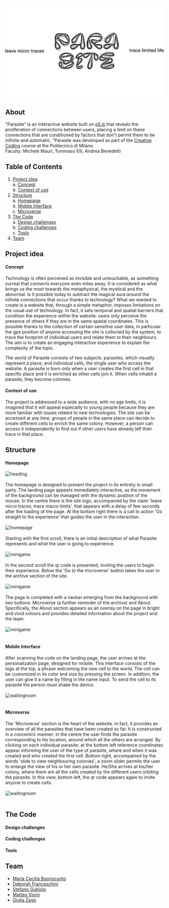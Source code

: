 ![heading](https://github.com/drawwithcode/2022-group-project-group06/blob/main/links/logo.png)

## About
"Parasite" is an interactive website built on [p5.js](https://p5js.org) that reveals the proliferation of connections between users, placing a limit on these connections that are conditioned by factors that don't permit them to be infinite and automatic.
"Parasite was developed as part of the [Creative Coding](https://drawwithcode.github.io/) course at the Politecnico di Milano.
<br>Faculty: Michele Mauri, Tommaso Elli, Andrea Benedetti

## Table of Contents
1. [Project idea](#Project-idea)<br>
a. [Concept](#concept)<br>
b. [Context of use](#context-of-use)<br>
2. [Structure](#structure)<br>
a. [Homepage](#homepage)<br>
b. [Mobile Interface](#mobile-interface)<br>
c. [Microverse](#microverse)<br>
3. [The Code](#the-code)<br>
a. [Design challenges](#design-challenges)<br>
b. [Coding challenges](#coding-challenges)<br>
c. [Tools](#tools)<br>
4. [Team](#team)<br>

## Project idea
#### Concept
Technology is often perceived as invisible and untouchable, as something surreal that connects everyone even miles away. It is considered as what brings us the most towards the metaphysical, the mystical and the abnormal. Is it possible today to subtract the magical aura around the infinite connections that occur thanks to technology?
What we wanted to create is a website that, through a simple metaphor, imposes limitations on the usual use of technology. In fact, it sets temporal and spatial barriers that condition the experience within the website: users only perceive the presence of others if they are in the same spatial coordinates. 
This is possible thanks to the collection of certain sensitive user data, in particular the gps position of anyone accessing the site is collected by the system, to trace the footprint of individual users and relate them to their neighbours. The aim is to create an engaging interactive experience to explain the complexity of the topic.

The world of Parasite consists of two subjects: parasites, which visually represent a place; and individual cells, the single user who access the website. A parasite is born only when a user creates the first cell in that specific place and it is enriched as other cells join it. When cells inhabit a parasite, they become colonies.


#### Context of use
The project is addressed to a wide audience, with no age limits; it is imagined that it will appeal especially to young people because they are more familiar with issues related to new technologies. 
The site can be accessed at any time, groups of people in the same place can decide to create different cells to enrich the same colony. However, a person can access it independently to find out if other users have already left their trace in that place.



## Structure
#### Homepage

![heading](https://github.com/drawwithcode/2022-group-project-group06/blob/main/links/Intro.gif)
<br>
<br>
The homepage is designed to present the project in its entirety in small parts. The landing page appears immediately interactive, as the movement of the background can be managed with the dynamic position of the mouse. In the centre there is the site logo, accompanied by the claim 'leave micro traces, trace macro limits', that appears with a delay of few seconds after the loading of the page. At the bottom right there is a call to action 'Go straight to the experience' that guides the user in the interaction.<br>
<br>
![homepage](https://github.com/drawwithcode/2022-group-project-group06/blob/main/links/Intro.gif)
<br>
<br>Starting with the first scroll, there is an initial description of what Parasite represents and what the user is going to experience.<br>
<br>
![minigame](https://github.com/drawwithcode/2022-group-project-group06/blob/main/links/SecondaInterfaccia.gif)
<br>
<br>
 In the second scroll the qr code is presented,  inviting the users to begin their experience. Below the 'Go to the microverse' button takes the user to the archive section of the site.<br>
<br>
![minigame](https://github.com/drawwithcode/2022-group-project-group06/blob/main/links/TerzaInterfaccia.gif)
<br>
<br>The page is completed with a navbar emerging from the background with two buttons: Microverse (a further reminder of the archive) and About. Specifically, the About section appears as an overlay on the page in bright and vivid colours and provides detailed information about the project and the team. <br>
<br>
![minigame](https://github.com/drawwithcode/2022-group-project-group06/blob/main/links/About.gif)
<br>
<br>
#### Mobile Interface
After scanning the code on the landing page, the user arrives at the personalization page, designed for mobile. This interface consists of the logo at the top, a phrase welcoming the new cell to the world. The cell can be customized in its color and size by pressing the screen. In addition, the user can give it a name by filling in the name input. To send the cell to its parasite the person must shake the device.<br>
<br>
![waitingroom](https://github.com/drawwithcode/2022-group-project-group06/blob/main/links/Mobile.gif)
<br>
<br>
#### Microverse
The 'Microverse' section is the heart of the website. In fact, it provides an overview of all the parasites that have been created so far. It is constructed in a concentric manner: in the centre the user finds the parasite corresponding to his location, around which all the others are arranged. By clicking on each individual parasite, at the bottom left reference coordinates appear informing the user of the type of parasite, where and when it was created and who created the first cell.
Bottom right, accompained by the words 'slide to view neighbouring colonies', a zoom slider permits the user to enlarge the view of his or her own parasite. He/She arrives at his/her colony, where there are all the cells created by the different users orbiting the parasite. In this view, bottom left, the qr code appears again to invite anyone to create cells.<br>
<br>
![waitingroom](links/tablecloth.gif)
<br>
<br>


## The Code


#### Design challenges

#### Coding challenges



#### Tools


## Team
* [Maria Cecilia Buonocunto](mailto:)  
* [Deborah Franceschini](mailto:dfranceschini18@gmail.com)
* [Stefano Gubiolo](mailto:stefano.gubiolo@gmail.com)  
* [Matteo Visini](mailto:matteo.visini.99@gmail.com)
* [Giulia Zago](mailto:giulia.zago16@gmail.com)
